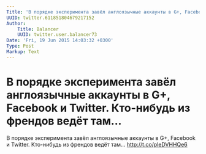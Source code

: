 ```yaml
---
Title: 'В порядке эксперимента завёл англоязычные аккаунты в G+, Facebook и Twitter. Кто-нибудь из френдов ведёт там...'
UUID: twitter.611851804679217152
Author:
    Title: Balancer
    UUID: twitter.user.balancer73
Date: 'Fri, 19 Jun 2015 14:03:32 +0300'
Type: Post
Markup: Text
---
```


# В порядке эксперимента завёл англоязычные аккаунты в G+, Facebook и Twitter. Кто-нибудь из френдов ведёт там...

В порядке эксперимента завёл англоязычные аккаунты в G+,
Facebook и Twitter. Кто-нибудь из френдов ведёт там...
http://t.co/pleDVHHQe6